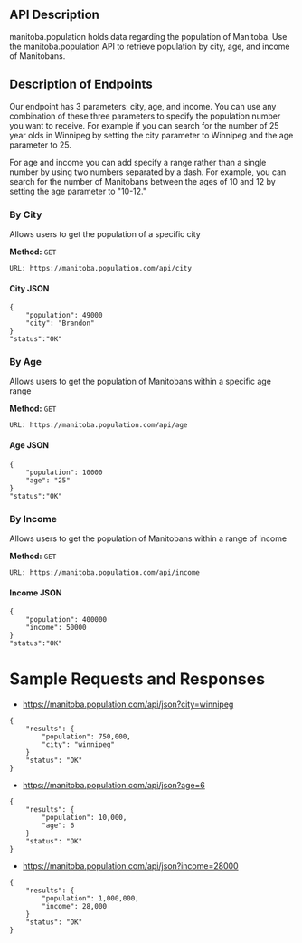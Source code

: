 ## API Description

manitoba.population holds data regarding the population of Manitoba. Use the manitoba.population API to retrieve population by city, age, and income of Manitobans.

## Description of Endpoints

Our endpoint has 3 parameters: city, age, and income. You can use any combination of these three parameters to specify the population number you want to receive. For example if you can search for the number of 25 year olds in Winnipeg by setting the city parameter to Winnipeg and the age parameter to 25.

For age and income you can add specify a range rather than a single number by using two numbers separated by a dash. For example, you can search for the number of Manitobans between the ages of 10 and 12 by setting the age parameter to "10-12."

### By City

Allows users to get the population of a specific city

**Method:** `GET`

    URL: https://manitoba.population.com/api/city

#### City JSON

    {
        "population": 49000
        "city": "Brandon"
    }
    "status":"OK"

### By Age

Allows users to get the population of Manitobans within a specific age range

**Method:** `GET`

    URL: https://manitoba.population.com/api/age

#### Age JSON

    {
        "population": 10000
        "age": "25"
    }
    "status":"OK"

### By Income

Allows users to get the population of Manitobans within a range of income

**Method:** `GET`

    URL: https://manitoba.population.com/api/income

#### Income JSON

    {
        "population": 400000
        "income": 50000
    }
    "status":"OK"

# Sample Requests and Responses

- https://manitoba.population.com/api/json?city=winnipeg

```
{
    "results": {
        "population": 750,000,
        "city": "winnipeg"
    }
    "status": "OK"
}
```

- https://manitoba.population.com/api/json?age=6

```
{
    "results": {
        "population": 10,000,
        "age": 6
    }
    "status": "OK"
}
```

- https://manitoba.population.com/api/json?income=28000

```
{
    "results": {
        "population": 1,000,000,
        "income": 28,000
    }
    "status": "OK"
}
```
